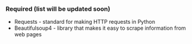 ### Required (list will be updated soon)
* Requests - standard for making HTTP requests in Python
* Beautifulsoup4 - library that makes it easy to scrape information from web pages
